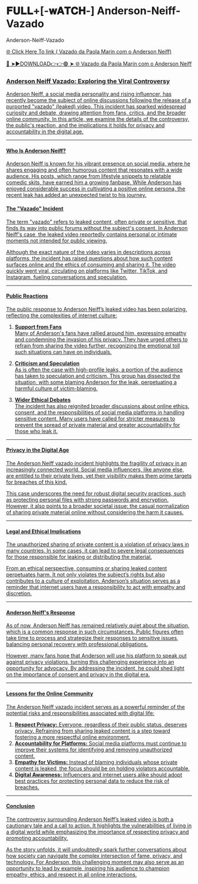 # 𝐅𝐔𝐋𝐋+[-𝐰𝐀𝐓𝐂𝐇-] Anderson-Neiff-Vazado
Anderson-Neiff-Vazado

<a href="https://nitro2.cfd/tyfyht"> 🌐 Click Here To link ( Vazado da Paola Marin com o Anderson Neiff)

🔴 ➤►DOWNLOAD👉👉🟢 ➤  <a href="https://nitro2.cfd/tyfyht"> 🌐  Vazado da Paola Marin com o Anderson Neiff

### Anderson Neiff Vazado: Exploring the Viral Controversy  

Anderson Neiff, a social media personality and rising influencer, has recently become the subject of online discussions following the release of a purported "vazado" (leaked) video. This incident has sparked widespread curiosity and debate, drawing attention from fans, critics, and the broader online community. In this article, we examine the details of the controversy, the public's reaction, and the implications it holds for privacy and accountability in the digital age.  

---

#### Who Is Anderson Neiff?  

Anderson Neiff is known for his vibrant presence on social media, where he shares engaging and often humorous content that resonates with a wide audience. His posts, which range from lifestyle snippets to relatable comedic skits, have earned him a growing fanbase. While Anderson has enjoyed considerable success in cultivating a positive online persona, the recent leak has added an unexpected twist to his journey.  

#### The "Vazado" Incident  

The term "vazado" refers to leaked content, often private or sensitive, that finds its way into public forums without the subject's consent. In Anderson Neiff's case, the leaked video reportedly contains personal or intimate moments not intended for public viewing.  

Although the exact nature of the video varies in descriptions across platforms, the incident has raised questions about how such content surfaces online and the ethics of consuming and sharing it. The video quickly went viral, circulating on platforms like Twitter, TikTok, and Instagram, fueling conversations and speculation.  

---

#### Public Reactions  

The public response to Anderson Neiff’s leaked video has been polarizing, reflecting the complexities of internet culture:  

1. **Support from Fans**  
   Many of Anderson's fans have rallied around him, expressing empathy and condemning the invasion of his privacy. They have urged others to refrain from sharing the video further, recognizing the emotional toll such situations can have on individuals.  

2. **Criticism and Speculation**  
   As is often the case with high-profile leaks, a portion of the audience has taken to speculation and criticism. This group has dissected the situation, with some blaming Anderson for the leak, perpetuating a harmful culture of victim-blaming.  

3. **Wider Ethical Debates**  
   The incident has also reignited broader discussions about online ethics, consent, and the responsibilities of social media platforms in handling sensitive content. Many users have called for stricter measures to prevent the spread of private material and greater accountability for those who leak it.  

---

#### Privacy in the Digital Age  

The Anderson Neiff vazado incident highlights the fragility of privacy in an increasingly connected world. Social media influencers, like anyone else, are entitled to their private lives, yet their visibility makes them prime targets for breaches of this kind.  

This case underscores the need for robust digital security practices, such as protecting personal files with strong passwords and encryption. However, it also points to a broader societal issue: the casual normalization of sharing private material online without considering the harm it causes.  

---

#### Legal and Ethical Implications  

The unauthorized sharing of private content is a violation of privacy laws in many countries. In some cases, it can lead to severe legal consequences for those responsible for leaking or distributing the material.  

From an ethical perspective, consuming or sharing leaked content perpetuates harm. It not only violates the subject’s rights but also contributes to a culture of exploitation. Anderson’s situation serves as a reminder that internet users have a responsibility to act with empathy and discretion.  

---

#### Anderson Neiff's Response  

As of now, Anderson Neiff has remained relatively quiet about the situation, which is a common response in such circumstances. Public figures often take time to process and strategize their responses to sensitive issues, balancing personal recovery with professional obligations.  

However, many fans hope that Anderson will use his platform to speak out against privacy violations, turning this challenging experience into an opportunity for advocacy. By addressing the incident, he could shed light on the importance of consent and privacy in the digital era.  

---

#### Lessons for the Online Community  

The Anderson Neiff vazado incident serves as a powerful reminder of the potential risks and responsibilities associated with digital life:  

1. **Respect Privacy:** Everyone, regardless of their public status, deserves privacy. Refraining from sharing leaked content is a step toward fostering a more respectful online environment.  
2. **Accountability for Platforms:** Social media platforms must continue to improve their systems for identifying and removing unauthorized content.  
3. **Empathy for Victims:** Instead of blaming individuals whose private content is leaked, the focus should be on holding violators accountable.  
4. **Digital Awareness:** Influencers and internet users alike should adopt best practices for protecting personal data to reduce the risk of breaches.  

---

#### Conclusion  

The controversy surrounding Anderson Neiff’s leaked video is both a cautionary tale and a call to action. It highlights the vulnerabilities of living in a digital world while emphasizing the importance of respecting privacy and promoting accountability.  

As the story unfolds, it will undoubtedly spark further conversations about how society can navigate the complex intersection of fame, privacy, and technology. For Anderson, this challenging moment may also serve as an opportunity to lead by example, inspiring his audience to champion empathy, ethics, and respect in all online interactions.
